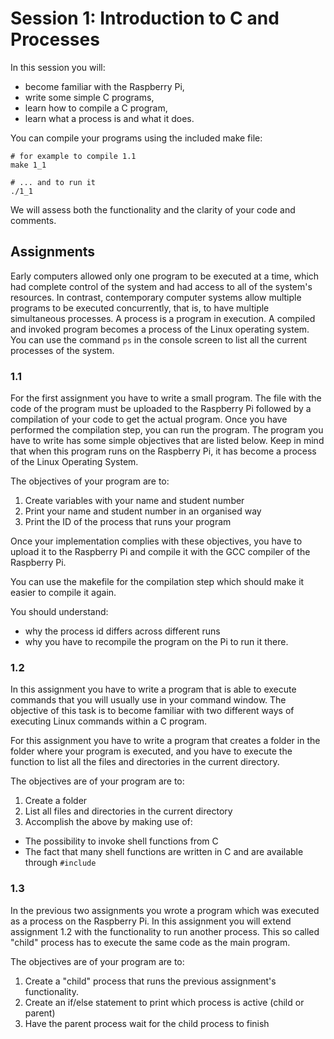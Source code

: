 # Session 1: Introduction to C and Processes

In this session you will:

- become familiar with the Raspberry Pi,
- write some simple C programs,
- learn how to compile a C program,
- learn what a process is and what it does.

You can compile your programs using the included make file:

    # for example to compile 1.1
    make 1_1

    # ... and to run it
    ./1_1

We will assess both the functionality and the clarity of your code and comments.

## Assignments

Early computers allowed only one program to be executed at a time, which had complete control of the system and had access to all of the system's
resources. In contrast, contemporary computer systems allow multiple programs
to be executed concurrently, that is, to have multiple simultaneous processes. A
process is a program in execution. A compiled and invoked program becomes a process of the
Linux operating system. You can use the command `ps` in the console screen to
list all the current processes of the system.


### 1.1

For the first assignment you have to write a small program.
The file with the code of the program must be uploaded to the Raspberry Pi followed by a compilation of
your code to get the actual program. Once you have performed the compilation step, you can run the
program. The program you have to write has some simple objectives that are listed below. Keep in
mind that when this program runs on the Raspberry Pi, it has become a process of the Linux Operating
System.

The objectives of your program are to:

1. Create variables with your name and student number
2. Print your name and student number in an organised way
3. Print the ID of the process that runs your program

Once your implementation complies with these objectives, you have to upload it to the Raspberry Pi and compile it with the GCC compiler of the Raspberry
Pi.

You can use the makefile for the compilation step which should make it easier to compile it again.

You should understand:

- why the process id differs across different runs
- why you have to recompile the program on the Pi to run it there.

### 1.2

In this assignment you have to write a program that is able to execute commands
that you will usually use in your command window.
The objective of this task is to become familiar with two different ways of executing Linux commands
within a C program.

For this assignment you have to write a program that creates a folder in
the folder where your program is executed, and you have to execute the function to
list all the files and directories in the current directory.

The objectives are of your program are to:

1. Create a folder
2. List all files and directories in the current directory
3. Accomplish the above by making use of:
  - The possibility to invoke shell functions from C
  - The fact that many shell functions are written in C and are available through `#include`

### 1.3

In the previous two assignments you wrote a program which was executed as a
process on the Raspberry Pi. In this assignment you will extend assignment 1.2 with the functionality to run another process.
This so called "child" process has to execute the same code as the main program.

The objectives are of your program are to:

1. Create a "child" process that runs the previous assignment's functionality.
2. Create an if/else statement to print which process is active (child or parent)
3. Have the parent process wait for the child process to finish
